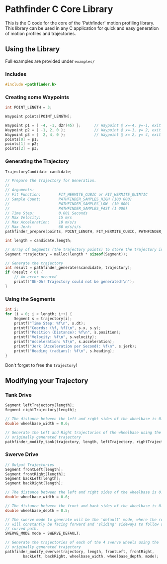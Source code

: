 # Pathfinder C Core Library
This is the C code for the core of the 'Pathfinder' motion profiling library. This library can be used in any C application for quick and easy generation of
motion profiles and trajectories.

## Using the Library
Full examples are provided under `examples/`

### Includes
```c
#include <pathfinder.h>
```

### Creating some Waypoints
```c
int POINT_LENGTH = 3;

Waypoint points[POINT_LENGTH];

Waypoint p1 = { -4, -1, d2r(45) };      // Waypoint @ x=-4, y=-1, exit angle=45 degrees
Waypoint p2 = { -1, 2, 0 };             // Waypoint @ x=-1, y= 2, exit angle= 0 radians
Waypoint p3 = {  2, 4, 0 };             // Waypoint @ x= 2, y= 4, exit angle= 0 radians
points[0] = p1;
points[1] = p2;
points[2] = p3;
```

### Generating the Trajectory
```c
TrajectoryCandidate candidate;

// Prepare the Trajectory for Generation.
//
// Arguments: 
// Fit Function:        FIT_HERMITE_CUBIC or FIT_HERMITE_QUINTIC
// Sample Count:        PATHFINDER_SAMPLES_HIGH (100 000)
//                      PATHFINDER_SAMPLES_LOW  (10 000)
//                      PATHFINDER_SAMPLES_FAST (1 000)
// Time Step:           0.001 Seconds
// Max Velocity:        15 m/s
// Max Acceleration:    10 m/s/s
// Max Jerk:            60 m/s/s/s
pathfinder_prepare(points, POINT_LENGTH, FIT_HERMITE_CUBIC, PATHFINDER_SAMPLES_HIGH, 0.001, 15.0, 10.0, 60.0, &candidate);

int length = candidate.length;

// Array of Segments (the trajectory points) to store the trajectory in
Segment *trajectory = malloc(length * sizeof(Segment));

// Generate the trajectory
int result = pathfinder_generate(&candidate, trajectory);
if (result < 0) {
    // An error occured
    printf("Uh-Oh! Trajectory could not be generated!\n");
}
```

### Using the Segments
```c
int i;
for (i = 0; i < length; i++) {
    Segment s = trajectory[i];
    printf("Time Step: %f\n", s.dt);
    printf("Coords: (%f, %f)\n", s.x, s.y);
    printf("Position (Distance): %f\n", s.position);
    printf("Velocity: %f\n", s.velocity);
    printf("Acceleration: %f\n", s.acceleration);
    printf("Jerk (Acceleration per Second): %f\n", s.jerk);
    printf("Heading (radians): %f\n", s.heading);
}
```

Don't forget to free the `trajectory`!

## Modifying your Trajectory
### Tank Drive
```c
Segment leftTrajectory[length];
Segment rightTrajectory[length];

// The distance between the left and right sides of the wheelbase is 0.6m
double wheelbase_width = 0.6;

// Generate the Left and Right trajectories of the wheelbase using the 
// originally generated trajectory
pathfinder_modify_tank(trajectory, length, leftTrajectory, rightTrajectory, wheelbase_width);
```

### Swerve Drive
```c
// Output Trajectories
Segment frontLeft[length];
Segment frontRight[length];
Segment backLeft[length];
Segment backRight[length];

// The distance between the left and right sides of the wheelbase is 0.6m
double wheelbase_width = 0.6;

// The distance between the front and back sides of the wheelbase is 0.5m
double wheelbase_depth = 0.5;

// The swerve mode to generate will be the 'default' mode, where the robot
// will constantly be facing forward and 'sliding' sideways to follow a
// curved path.
SWERVE_MODE mode = SWERVE_DEFAULT;

// Generate the trajectories of each of the 4 swerve wheels using the 
// originally generated trajectory
pathfinder_modify_swerve(trajectory, length, frontLeft, frontRight, 
        backLeft, backRight, wheelbase_width, wheelbase_depth, mode);
```